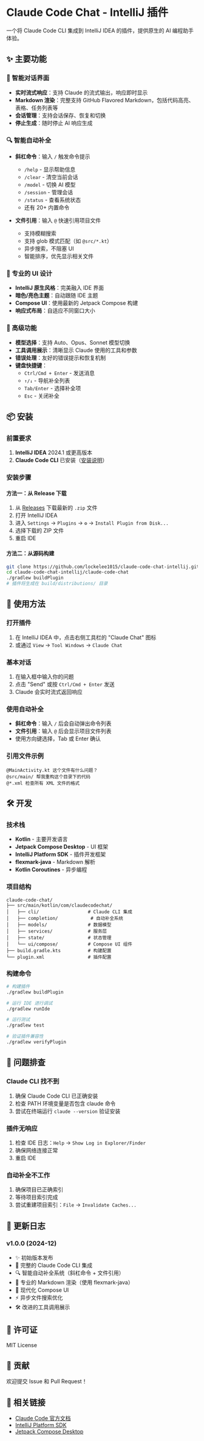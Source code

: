 # Claude Code Chat - IntelliJ 插件

一个将 Claude Code CLI 集成到 IntelliJ IDEA 的插件，提供原生的 AI 编程助手体验。

## ✨ 主要功能

### 💬 智能对话界面
- **实时流式响应**：支持 Claude 的流式输出，响应即时显示
- **Markdown 渲染**：完整支持 GitHub Flavored Markdown，包括代码高亮、表格、任务列表等
- **会话管理**：支持会话保存、恢复和切换
- **停止生成**：随时停止 AI 响应生成

### 🔍 智能自动补全
- **斜杠命令**：输入 `/` 触发命令提示
  - `/help` - 显示帮助信息
  - `/clear` - 清空当前会话
  - `/model` - 切换 AI 模型
  - `/session` - 管理会话
  - `/status` - 查看系统状态
  - 还有 20+ 内置命令
  
- **文件引用**：输入 `@` 快速引用项目文件
  - 支持模糊搜索
  - 支持 glob 模式匹配（如 `@src/*.kt`）
  - 异步搜索，不阻塞 UI
  - 智能排序，优先显示相关文件

### 🎨 专业的 UI 设计
- **IntelliJ 原生风格**：完美融入 IDE 界面
- **暗色/亮色主题**：自动跟随 IDE 主题
- **Compose UI**：使用最新的 Jetpack Compose 构建
- **响应式布局**：自适应不同窗口大小

### 🚀 高级功能
- **模型选择**：支持 Auto、Opus、Sonnet 模型切换
- **工具调用展示**：清晰显示 Claude 使用的工具和参数
- **错误处理**：友好的错误提示和恢复机制
- **键盘快捷键**：
  - `Ctrl/Cmd + Enter` - 发送消息
  - `↑/↓` - 导航补全列表
  - `Tab/Enter` - 选择补全项
  - `Esc` - 关闭补全

## 📦 安装

### 前置要求
1. **IntelliJ IDEA** 2024.1 或更高版本
2. **Claude Code CLI** 已安装（[安装说明](https://docs.anthropic.com/claude/docs/claude-code)）

### 安装步骤

#### 方法一：从 Release 下载
1. 从 [Releases](https://github.com/lockelee1015/claude-code-chat-intellij/releases) 下载最新的 `.zip` 文件
2. 打开 IntelliJ IDEA
3. 进入 `Settings` → `Plugins` → `⚙️` → `Install Plugin from Disk...`
4. 选择下载的 ZIP 文件
5. 重启 IDE

#### 方法二：从源码构建
```bash
git clone https://github.com/lockelee1015/claude-code-chat-intellij.git
cd claude-code-chat-intellij/claude-code-chat
./gradlew buildPlugin
# 插件将生成在 build/distributions/ 目录
```

## 🎯 使用方法

### 打开插件
1. 在 IntelliJ IDEA 中，点击右侧工具栏的 "Claude Chat" 图标
2. 或通过 `View` → `Tool Windows` → `Claude Chat`

### 基本对话
1. 在输入框中输入你的问题
2. 点击 "Send" 或按 `Ctrl/Cmd + Enter` 发送
3. Claude 会实时流式返回响应

### 使用自动补全
- **斜杠命令**：输入 `/` 后会自动弹出命令列表
- **文件引用**：输入 `@` 后会显示项目文件列表
- 使用方向键选择，Tab 或 Enter 确认

### 引用文件示例
```
@MainActivity.kt 这个文件有什么问题？
@src/main/ 帮我重构这个目录下的代码
@*.xml 检查所有 XML 文件的格式
```

## 🛠️ 开发

### 技术栈
- **Kotlin** - 主要开发语言
- **Jetpack Compose Desktop** - UI 框架
- **IntelliJ Platform SDK** - 插件开发框架
- **flexmark-java** - Markdown 解析
- **Kotlin Coroutines** - 异步编程

### 项目结构
```
claude-code-chat/
├── src/main/kotlin/com/claudecodechat/
│   ├── cli/                  # Claude CLI 集成
│   ├── completion/            # 自动补全系统
│   ├── models/               # 数据模型
│   ├── services/             # 服务层
│   ├── state/                # 状态管理
│   └── ui/compose/           # Compose UI 组件
├── build.gradle.kts          # 构建配置
└── plugin.xml                # 插件配置
```

### 构建命令
```bash
# 构建插件
./gradlew buildPlugin

# 运行 IDE 进行调试
./gradlew runIde

# 运行测试
./gradlew test

# 验证插件兼容性
./gradlew verifyPlugin
```

## 🐛 问题排查

### Claude CLI 找不到
1. 确保 Claude Code CLI 已正确安装
2. 检查 PATH 环境变量是否包含 claude 命令
3. 尝试在终端运行 `claude --version` 验证安装

### 插件无响应
1. 检查 IDE 日志：`Help` → `Show Log in Explorer/Finder`
2. 确保网络连接正常
3. 重启 IDE

### 自动补全不工作
1. 确保项目已正确索引
2. 等待项目索引完成
3. 尝试重建项目索引：`File` → `Invalidate Caches...`

## 📝 更新日志

### v1.0.0 (2024-12)
- ✨ 初始版本发布
- 🎯 完整的 Claude Code CLI 集成
- 🔍 智能自动补全系统（斜杠命令 + 文件引用）
- 📝 专业的 Markdown 渲染（使用 flexmark-java）
- 🎨 现代化 Compose UI
- ⚡ 异步文件搜索优化
- 🛠️ 改进的工具调用展示

## 📄 许可证

MIT License

## 🤝 贡献

欢迎提交 Issue 和 Pull Request！

## 🔗 相关链接

- [Claude Code 官方文档](https://docs.anthropic.com/claude/docs/claude-code)
- [IntelliJ Platform SDK](https://plugins.jetbrains.com/docs/intellij/)
- [Jetpack Compose Desktop](https://www.jetbrains.com/lp/compose-desktop/)